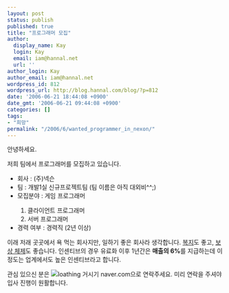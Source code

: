 ```yaml
---
layout: post
status: publish
published: true
title: "프로그래머 모집"
author:
  display_name: Kay
  login: Kay
  email: iam@hannal.net
  url: ''
author_login: Kay
author_email: iam@hannal.net
wordpress_id: 812
wordpress_url: http://blog.hannal.com/blog/?p=812
date: '2006-06-21 18:44:08 +0900'
date_gmt: '2006-06-21 09:44:08 +0900'
categories: []
tags:
- "희망"
permalink: "/2006/6/wanted_programmer_in_nexon/"
---
```

<p>안녕하세요.</p>
<p>저희 팀에서 프로그래머를 모집하고 있습니다.</p>
<ul>
<li>회사 : (주)넥슨</li>
<li>팀 : 개발1실 신규프로젝트팀 (팀 이름은 아직 대외비^^;)</li>
<li>모집분야 : 게임 프로그래머</li>
<ol>
<li>클라이언트 프로그래머</li>
<li>서버 프로그래머</li>
</ol>
<li>경력 여부 : 경력직 (2년 이상)</li>
</ul>
<p>이래 저래 곳곳에서 욕 먹는 회사지만, 일하기 좋은 회사라 생각합니다. <a href="http://company.nexon.com/recruit/well1.htm">복지</a>도 좋고, <a href="http://company.nexon.com/recruit/well.htm">보상 체제</a>도 좋습니다. 인센티브의 경우 유료화 이후 1년간은 <strong>매출의 6%</strong>를 지급하는데 이정도는 업계에서도 높은 인센티브라고 합니다.</p>
<p>관심 있으신 분은 <img src="http://blog.hannal.com/wp-content/old_uploads/loathing_at_naver.gif" alt="loathing 거시기 naver.com" />으로 연락주세요. 미리 연락을 주셔야 입사 진행이 원활합니다.</p>
